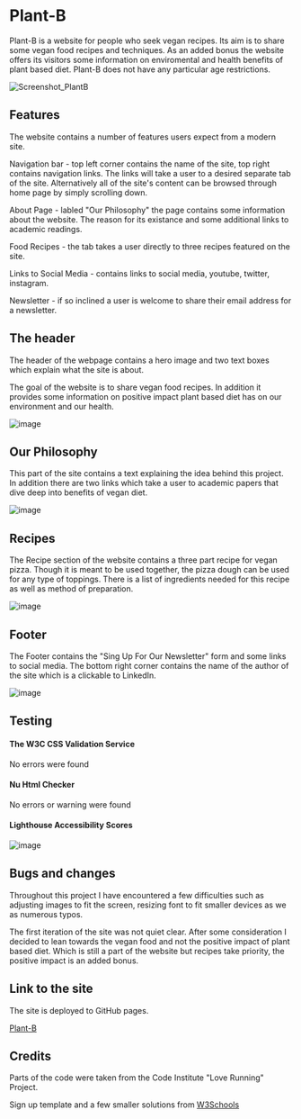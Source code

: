 # Plant-B
Plant-B is a website for people who seek vegan recipes. Its aim is to share some vegan food recipes and techniques. 
As an added bonus the website offers its visitors some information on enviromental and health benefits of plant based diet.
Plant-B does not have any particular age restrictions. 

![Screenshot_PlantB](https://user-images.githubusercontent.com/104979865/178318924-ec3c8776-9544-4c5e-8aa6-73bb13335958.png)

<h2>Features</h2>

The website contains a number of features users expect from a modern site.

Navigation bar - top left corner contains the name of the site, top right contains navigation links. The links will take a user to a desired separate tab of the site. Alternatively all of the site's content can be browsed through home page by simply scrolling down.

About Page - labled "Our Philosophy" the page contains some information about the website. The reason for its existance and some additional links to academic readings. 

Food Recipes - the tab takes a user directly to three recipes featured on the site. 

Links to Social Media - contains links to social media, youtube, twitter, instagram.

Newsletter - if so inclined a user is welcome to share their email address for a newsletter.

<h2>The header</h2>

The header of the webpage contains a hero image and two text boxes which explain what the site is about.

The goal of the website is to share vegan food recipes. In addition it provides some information on positive impact plant based diet has on our environment and our health.

![image](https://user-images.githubusercontent.com/104979865/180090672-84ba6c71-1da8-4f82-909b-6a8a3de447de.png)

<h2>Our Philosophy</h2>

This part of the site contains a text explaining the idea behind this project. In addition there are two links which take a user to academic papers that dive deep into benefits of vegan diet. 

![image](https://user-images.githubusercontent.com/104979865/180090884-e1dcfba7-7fdf-4385-a5bd-2d6a79b9952f.png)


<h2>Recipes</h2>

The Recipe section of the website contains a three part recipe for vegan pizza. Though it is meant to be used together, the pizza dough can be used for any type of toppings. There is a list of ingredients needed for this recipe as well as method of preparation.   

![image](https://user-images.githubusercontent.com/104979865/180091036-57da423c-93f5-4e49-a33e-c7ea08100c38.png)


<h2>Footer</h2>

The Footer contains the "Sing Up For Our Newsletter" form and some links to social media. The bottom right corner contains the name of the author of the site which is a clickable to LinkedIn.

![image](https://user-images.githubusercontent.com/104979865/180091148-ff38b0b2-f0f8-47fd-853f-b149a7f9f2e4.png)


<h2>Testing</h2>

<h4>The W3C CSS Validation Service</h4>

No errors were found

<h4>Nu Html Checker</h4>

No errors or warning were found

<h4>Lighthouse Accessibility Scores</h4> 

![image](https://user-images.githubusercontent.com/104979865/180092056-4b9921b3-e2e9-4f8c-b83c-0375304bfb78.png)

<h2>Bugs and changes</h2>

Throughout this project I have encountered a few difficulties such as adjusting images to fit the screen, resizing font to fit smaller devices as we as numerous typos. 

The first iteration of the site was not quiet clear. After some consideration I decided to lean towards the vegan food and not the positive impact of plant based diet. Which is still a part of the website but recipes take priority, the positive impact is an added bonus. 

<h2>Link to the site</h2>

The site is deployed to GitHub pages.

<a href="https://mvv1790.github.io/Plant-B" target="_blank" rel=”noopener”>Plant-B</a>

<h2>Credits</h2>

Parts of the code were taken from the Code Institute "Love Running" Project.

Sign up template and a few smaller solutions from <a href="https://www.w3schools.com" target="_blank" rel=”noopener”>W3Schools</a>




